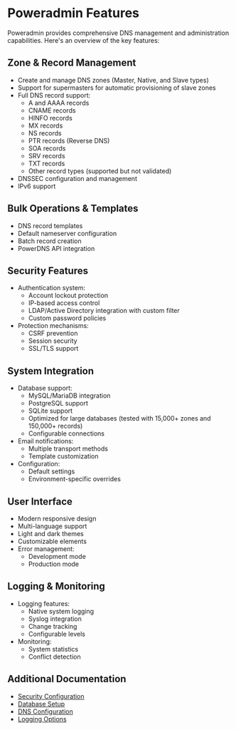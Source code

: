 # Poweradmin Features

Poweradmin provides comprehensive DNS management and administration capabilities. Here's an overview of the key features:

## Zone & Record Management

* Create and manage DNS zones (Master, Native, and Slave types)
* Support for supermasters for automatic provisioning of slave zones
* Full DNS record support:
    * A and AAAA records
    * CNAME records
    * HINFO records
    * MX records
    * NS records
    * PTR records (Reverse DNS)
    * SOA records
    * SRV records
    * TXT records
    * Other record types (supported but not validated)
* DNSSEC configuration and management
* IPv6 support

## Bulk Operations & Templates

* DNS record templates
* Default nameserver configuration
* Batch record creation
* PowerDNS API integration

## Security Features

* Authentication system:
    * Account lockout protection
    * IP-based access control
    * LDAP/Active Directory integration with custom filter
    * Custom password policies
* Protection mechanisms:
    * CSRF prevention
    * Session security
    * SSL/TLS support

## System Integration

* Database support:
    * MySQL/MariaDB integration
    * PostgreSQL support
    * SQLite support
    * Optimized for large databases (tested with 15,000+ zones and 150,000+ records)
    * Configurable connections
* Email notifications:
    * Multiple transport methods
    * Template customization
* Configuration:
    * Default settings
    * Environment-specific overrides

## User Interface

* Modern responsive design
* Multi-language support
* Light and dark themes
* Customizable elements
* Error management:
    * Development mode
    * Production mode

## Logging & Monitoring

* Logging features:
    * Native system logging
    * Syslog integration
    * Change tracking
    * Configurable levels
* Monitoring:
    * System statistics
    * Conflict detection

## Additional Documentation

* [Security Configuration](../configuration/security-policies.md)
* [Database Setup](../configuration/database.md)
* [DNS Configuration](../configuration/dns-settings.md)
* [Logging Options](../configuration/logging.md)